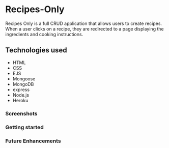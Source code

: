 # Recipes-Only

Recipes Only is a full CRUD application that allows users to create recipes. When a user clicks on a recipe, they are redirected to a page displaying the ingredients and cooking instructions.

## Technologies used

* HTML
* CSS
* EJS
* Mongoose 
* MongoDB
* express
* Node.js
* Heroku

### Screenshots 



### Getting started


### Future Enhancements
